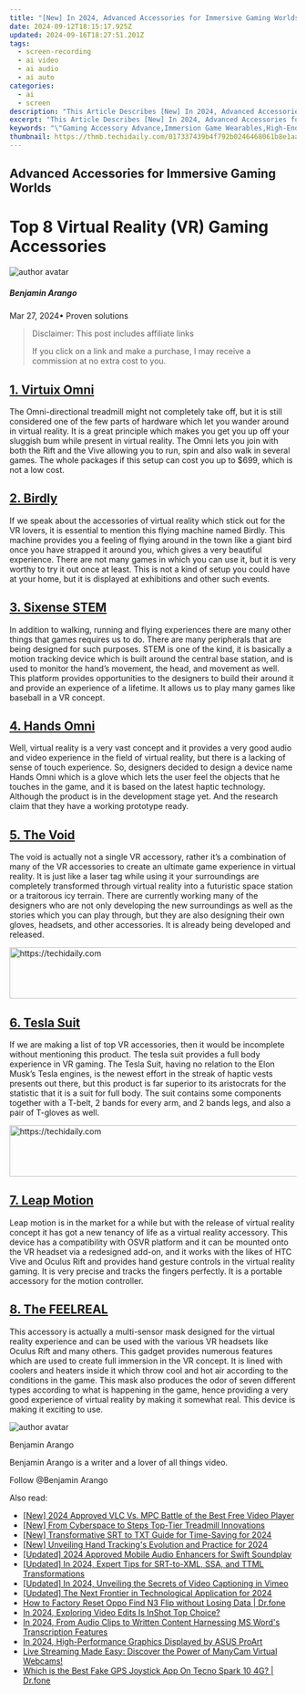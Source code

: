 ```yaml
---
title: "[New] In 2024, Advanced Accessories for Immersive Gaming Worlds"
date: 2024-09-12T18:15:17.925Z
updated: 2024-09-16T18:27:51.201Z
tags: 
  - screen-recording
  - ai video
  - ai audio
  - ai auto
categories: 
  - ai
  - screen
description: "This Article Describes [New] In 2024, Advanced Accessories for Immersive Gaming Worlds"
excerpt: "This Article Describes [New] In 2024, Advanced Accessories for Immersive Gaming Worlds"
keywords: "\"Gaming Accessory Advance,Immersion Game Wearables,High-End Gaming Gear,Ultimate Gamer Devices,Enhanced Gaming Peripherals,Next-Gen Gaming Mods,Elite Gamers Tools\""
thumbnail: https://thmb.techidaily.com/017337439b4f792b0246468061b8e1aa8f8f36d01cdf2619fb3c06685fc0972f.jpg
---
```


## Advanced Accessories for Immersive Gaming Worlds

# Top 8 Virtual Reality (VR) Gaming Accessories

![author avatar](https://images.wondershare.com/filmora/article-images/benjamin-arango-author.jpg)

##### Benjamin Arango

 Mar 27, 2024• Proven solutions

>  Disclaimer: This post includes affiliate links
>
>  If you click on a link and make a purchase, I may receive a commission at no extra cost to you.
>

## [1. Virtuix Omni](http://www.virtuix.com/product/omni-package/)

The Omni-directional treadmill might not completely take off, but it is still considered one of the few parts of hardware which let you wander around in virtual reality. It is a great principle which makes you get you up off your sluggish bum while present in virtual reality. The Omni lets you join with both the Rift and the Vive allowing you to run, spin and also walk in several games. The whole packages if this setup can cost you up to $699, which is not a low cost.

## [2\. Birdly](http://www.somniacs.co/)

If we speak about the accessories of virtual reality which stick out for the VR lovers, it is essential to mention this flying machine named Birdly. This machine provides you a feeling of flying around in the town like a giant bird once you have strapped it around you, which gives a very beautiful experience. There are not many games in which you can use it, but it is very worthy to try it out once at least. This is not a kind of setup you could have at your home, but it is displayed at exhibitions and other such events.

## [3. Sixense STEM](http://sixense.com/wireless)

In addition to walking, running and flying experiences there are many other things that games requires us to do. There are many peripherals that are being designed for such purposes. STEM is one of the kind, it is basically a motion tracking device which is built around the central base station, and is used to monitor the hand’s movement, the head, and movement as well. This platform provides opportunities to the designers to build their around it and provide an experience of a lifetime. It allows us to play many games like baseball in a VR concept.

## [4. Hands Omni](https://www.vrs.org.uk/virtual-reality-gear/haptic/hands-omni.html)

Well, virtual reality is a very vast concept and it provides a very good audio and video experience in the field of virtual reality, but there is a lacking of sense of touch experience. So, designers decided to design a device name Hands Omni which is a glove which lets the user feel the objects that he touches in the game, and it is based on the latest haptic technology. Although the product is in the development stage yet. And the research claim that they have a working prototype ready.

## [5. The Void](https://thevoid.com/)

The void is actually not a single VR accessory, rather it’s a combination of many of the VR accessories to create an ultimate game experience in virtual reality. It is just like a laser tag while using it your surroundings are completely transformed through virtual reality into a futuristic space station or a traitorous icy terrain. There are currently working many of the designers who are not only developing the new surroundings as well as the stories which you can play through, but they are also designing their own gloves, headsets, and other accessories. It is already being developed and released.

<!-- affiliate ads begin -->
<a href="https://unicoeye.pxf.io/c/5597632/2134246/18498" target="_top" id="2134246">
  <img src="//a.impactradius-go.com/display-ad/18498-2134246" border="0" alt="https://techidaily.com" width="728" height="90"/>
</a>
<img height="0" width="0" src="https://unicoeye.pxf.io/i/5597632/2134246/18498" style="position:absolute;visibility:hidden;" border="0" />
<!-- affiliate ads end -->

## [6. Tesla Suit](https://teslasuit.io/)

If we are making a list of top VR accessories, then it would be incomplete without mentioning this product. The tesla suit provides a full body experience in VR gaming. The Tesla Suit, having no relation to the Elon Musk’s Tesla engines, is the newest effort in the streak of haptic vests presents out there, but this product is far superior to its aristocrats for the statistic that it is a suit for full body. The suit contains some components together with a T-belt, 2 bands for every arm, and 2 bands legs, and also a pair of T-gloves as well.

<!-- affiliate ads begin -->
<a href="https://ephamedtechinc.pxf.io/c/5597632/2120863/26400?prodsku=Mercury" target="_top" id="2120863">
  <img src="//a.impactradius-go.com/display-ad/26400-2120863" border="0" alt="https://techidaily.com" width="728" height="90"/>
</a>
<img height="0" width="0" src="https://ephamedtechinc.pxf.io/i/5597632/2120863/26400?prodsku=Mercury" style="position:absolute;visibility:hidden;" border="0" />
<!-- affiliate ads end -->

## [7. Leap Motion](https://www.leapmotion.com/)

Leap motion is in the market for a while but with the release of virtual reality concept it has got a new tenancy of life as a virtual reality accessory. This device has a compatibility with OSVR platform and it can be mounted onto the VR headset via a redesigned add-on, and it works with the likes of HTC Vive and Oculus Rift and provides hand gesture controls in the virtual reality gaming. It is very precise and tracks the fingers perfectly. It is a portable accessory for the motion controller.

## [8. The FEELREAL](http://feelreal.com/)

This accessory is actually a multi-sensor mask designed for the virtual reality experience and can be used with the various VR headsets like Oculus Rift and many others. This gadget provides numerous features which are used to create full immersion in the VR concept. It is lined with coolers and heaters inside it which throw cool and hot air according to the conditions in the game. This mask also produces the odor of seven different types according to what is happening in the game, hence providing a very good experience of virtual reality by making it somewhat real. This device is making it exciting to use.

![author avatar](https://images.wondershare.com/filmora/article-images/benjamin-arango-author.jpg)

Benjamin Arango

Benjamin Arango is a writer and a lover of all things video.

Follow @Benjamin Arango


<ins class="adsbygoogle"
     style="display:block"
     data-ad-format="autorelaxed"
     data-ad-client="ca-pub-7571918770474297"
     data-ad-slot="1223367746"></ins>



<ins class="adsbygoogle"
     style="display:block"
     data-ad-client="ca-pub-7571918770474297"
     data-ad-slot="8358498916"
     data-ad-format="auto"
     data-full-width-responsive="true"></ins>


<span class="atpl-alsoreadstyle">Also read:</span>
<div><ul>
<li><a href="https://fox-access.techidaily.com/new-2024-approved-vlc-vs-mpc-battle-of-the-best-free-video-player/"><u>[New] 2024 Approved VLC Vs. MPC Battle of the Best Free Video Player</u></a></li>
<li><a href="https://some-knowledge.techidaily.com/new-from-cyberspace-to-steps-top-tier-treadmill-innovations/"><u>[New] From Cyberspace to Steps Top-Tier Treadmill Innovations</u></a></li>
<li><a href="https://fox-info.techidaily.com/new-transformative-srt-to-txt-guide-for-time-saving-for-2024/"><u>[New] Transformative SRT to TXT Guide for Time-Saving for 2024</u></a></li>
<li><a href="https://fox-info.techidaily.com/new-unveiling-hand-trackings-evolution-and-practice-for-2024/"><u>[New] Unveiling Hand Tracking's Evolution and Practice for 2024</u></a></li>
<li><a href="https://fox-info.techidaily.com/updated-2024-approved-mobile-audio-enhancers-for-swift-soundplay/"><u>[Updated] 2024 Approved Mobile Audio Enhancers for Swift Soundplay</u></a></li>
<li><a href="https://fox-info.techidaily.com/updated-in-2024-expert-tips-for-srt-to-xml-ssa-and-ttml-transformations/"><u>[Updated] In 2024, Expert Tips for SRT-to-XML, SSA, and TTML Transformations</u></a></li>
<li><a href="https://vimeo-videos.techidaily.com/updated-in-2024-unveiling-the-secrets-of-video-captioning-in-vimeo/"><u>[Updated] In 2024, Unveiling the Secrets of Video Captioning in Vimeo</u></a></li>
<li><a href="https://fox-cloud.techidaily.com/updated-the-next-frontier-in-technological-application-for-2024/"><u>[Updated] The Next Frontier in Technological Application for 2024</u></a></li>
<li><a href="https://techidaily.com/how-to-factory-reset-oppo-find-n3-flip-without-losing-data-drfone-by-drfone-reset-android-reset-android/"><u>How to Factory Reset Oppo Find N3 Flip without Losing Data | Dr.fone</u></a></li>
<li><a href="https://some-techniques.techidaily.com/in-2024-exploring-video-edits-is-inshot-top-choice/"><u>In 2024, Exploring Video Edits Is InShot Top Choice?</u></a></li>
<li><a href="https://fox-info.techidaily.com/in-2024-from-audio-clips-to-written-content-harnessing-ms-words-transcription-features/"><u>In 2024, From Audio Clips to Written Content Harnessing MS Word's Transcription Features</u></a></li>
<li><a href="https://fox-info.techidaily.com/in-2024-high-performance-graphics-displayed-by-asus-proart/"><u>In 2024, High-Performance Graphics Displayed by ASUS ProArt</u></a></li>
<li><a href="https://tech-revival.techidaily.com/live-streaming-made-easy-discover-the-power-of-manycam-virtual-webcams/"><u>Live Streaming Made Easy: Discover the Power of ManyCam Virtual Webcams!</u></a></li>
<li><a href="https://fake-location.techidaily.com/which-is-the-best-fake-gps-joystick-app-on-tecno-spark-10-4g-drfone-by-drfone-virtual-android/"><u>Which is the Best Fake GPS Joystick App On Tecno Spark 10 4G? | Dr.fone</u></a></li>
</ul></div>

